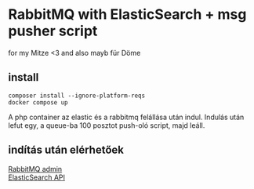 # RabbitMQ with ElasticSearch + msg pusher script

for my Mitze <3 and also mayb für Döme

## install

`composer install --ignore-platform-reqs`  
`docker compose up`  

A php container az elastic és a rabbitmq felállása után indul. Indulás után lefut egy, a queue-ba 100 posztot
push-oló script, majd leáll.  

## indítás után elérhetőek

[RabbitMQ admin](http://localhost:15672)  
[ElasticSearch API](http://localhost:9200)
